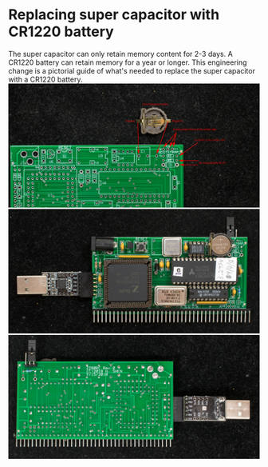 # Replacing super capacitor with CR1220 battery
The super capacitor can only retain memory content for 2-3 days.  A CR1220 battery can retain memory for a year or longer.  This engineering change is a pictorial guide of what's needed to replace the super capacitor with a CR1220 battery.
![](install%20CR1220%20battery%20copy.jpg)
![](DSC_37980918.jpg)
![](DSC_37990918.jpg)
